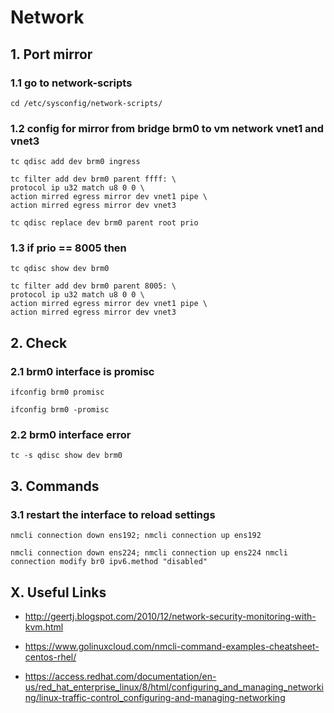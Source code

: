 # Network

## 1. Port mirror

### 1.1 go to network-scripts

    cd /etc/sysconfig/network-scripts/

### 1.2 config for mirror from bridge brm0 to vm network vnet1 and vnet3

    tc qdisc add dev brm0 ingress
    
    tc filter add dev brm0 parent ffff: \
    protocol ip u32 match u8 0 0 \
    action mirred egress mirror dev vnet1 pipe \
    action mirred egress mirror dev vnet3

    tc qdisc replace dev brm0 parent root prio

### 1.3 if prio == 8005 then

    tc qdisc show dev brm0

    tc filter add dev brm0 parent 8005: \
    protocol ip u32 match u8 0 0 \
    action mirred egress mirror dev vnet1 pipe \
    action mirred egress mirror dev vnet3
    
## 2. Check

### 2.1 brm0 interface is promisc

    ifconfig brm0 promisc
    
    ifconfig brm0 -promisc

### 2.2 brm0 interface error

    tc -s qdisc show dev brm0

## 3. Commands

### 3.1 restart the interface to reload settings

    nmcli connection down ens192; nmcli connection up ens192
    
    nmcli connection down ens224; nmcli connection up ens224 nmcli connection modify br0 ipv6.method "disabled"

## X. Useful Links
- http://geertj.blogspot.com/2010/12/network-security-monitoring-with-kvm.html
- https://www.golinuxcloud.com/nmcli-command-examples-cheatsheet-centos-rhel/

- https://access.redhat.com/documentation/en-us/red_hat_enterprise_linux/8/html/configuring_and_managing_networking/linux-traffic-control_configuring-and-managing-networking
